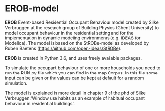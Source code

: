 EROB-model
======

**EROB** Event-based Residential Occupant Behaviour model created by Silke Verbruggen at the research group of Building Physics (Ghent University) to model occupant behaviour in the residential setting and for the implementation in dynamic modeling environments (e.g. IDEAS for Modelica).
The model is based on the StROBe-model as developed by Ruben Baetens (https://github.com/open-ideas/StROBe). 


**EROB** is created in Python 3.6, and uses freely available packages.

To simulate the occupant behaviour of one or more households you need to run the RUN.py file which you can find in the map Corpus.
In this file some input can be given or the values can be kept at default for a random simulation.

The model is explained in more detail in chapter 9 of the phd of Silke Verbruggen:'Window use habits as an example of habitual occupant behaviour in residential buildings'.
